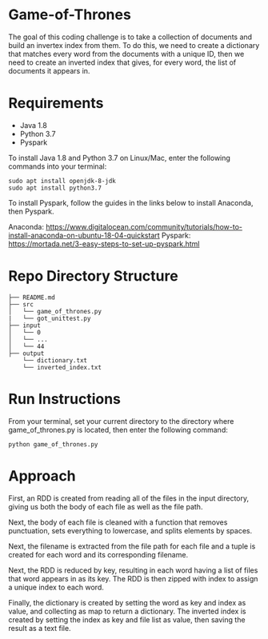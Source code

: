# Game-of-Thrones
The goal of this coding challenge is to take a collection of documents and build an invertex index from them. To do this, we need to create a dictionary that matches every word from the documents with a unique ID, then we need to create an inverted index that gives, for every word, the list of documents it appears in.

# Requirements
* Java 1.8
* Python 3.7
* Pyspark

To install Java 1.8 and Python 3.7 on Linux/Mac, enter the following commands into your terminal:

    sudo apt install openjdk-8-jdk
    sudo apt install python3.7
    
To install Pyspark, follow the guides in the links below to install Anaconda, then Pyspark.

Anaconda: https://www.digitalocean.com/community/tutorials/how-to-install-anaconda-on-ubuntu-18-04-quickstart
Pyspark: https://mortada.net/3-easy-steps-to-set-up-pyspark.html

# Repo Directory Structure
    ├── README.md 
    ├── src
    │   └── game_of_thrones.py
    |   └── got_unittest.py
    ├── input
    │   └── 0
    │   └── ...
    │   └── 44
    ├── output
        └── dictionary.txt
        └── inverted_index.txt

# Run Instructions
From your terminal, set your current directory to the directory where game_of_thrones.py is located, then enter the following command:

    python game_of_thrones.py
    
# Approach
First, an RDD is created from reading all of the files in the input directory, giving us both the body of each file as well as the file path.

Next, the body of each file is cleaned with a function that removes punctuation, sets everything to lowercase, and splits elements by spaces.

Next, the filename is extracted from the file path for each file and a tuple is created for each word and its corresponding filename.

Next, the RDD is reduced by key, resulting in each word having a list of files that word appears in as its key. The RDD is then zipped with index to assign a unique index to each word.

Finally, the dictionary is created by setting the word as key and index as value, and collecting as map to return a dictionary. The inverted index is created by setting the index as key and file list as value, then saving the result as a text file.

